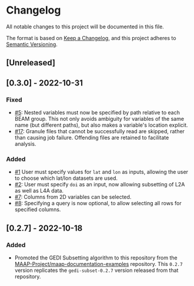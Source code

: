 # Changelog

All notable changes to this project will be documented in this file.

The format is based on [Keep a Changelog], and this project adheres to
[Semantic Versioning].

## [Unreleased]

## [0.3.0] - 2022-10-31

### Fixed

- [#5](https://github.com/MAAP-Project/gedi-subsetter/issues/5): Nested
  variables must now be specified by path relative to each BEAM group.  This not
  only avoids ambiguity for variables of the same name (but different paths),
  but also makes a variable's location explicit.
- [#17](https://github.com/MAAP-Project/gedi-subsetter/issues/17): Granule files
  that cannot be successfully read are skipped, rather than causing job failure.
  Offending files are retained to facilitate analysis.

### Added

- [#1](https://github.com/MAAP-Project/gedi-subsetter/issues/1) User must
  specify values for `lat` and `lon` as inputs, allowing the user to choose
  which lat/lon datasets are used.
- [#2](https://github.com/MAAP-Project/gedi-subsetter/issues/2): User must
  specify `doi` as an input, now allowing subsetting of L2A as well as L4A data.
- [#7](https://github.com/MAAP-Project/gedi-subsetter/issues/7): Columns from 2D
  variables can be selected.
- [#8](https://github.com/MAAP-Project/gedi-subsetter/issues/8): Specifying a
  query is now optional, to allow selecting all rows for specified columns.

## [0.2.7] - 2022-10-18

### Added

- Promoted the GEDI Subsetting algorithm to this repository from the
  [MAAP-Project/maap-documentation-examples] repository.  This `0.2.7` version
  replicates the `gedi-subset-0.2.7` version released from that repository.

[Keep a Changelog]:
    https://keepachangelog.com/en/1.0.0/
[Semantic Versioning]:
    https://semver.org/spec/v2.0.0.html
[MAAP-Project/maap-documentation-examples]:
    https://github.com/MAAP-Project/maap-documentation-examples
